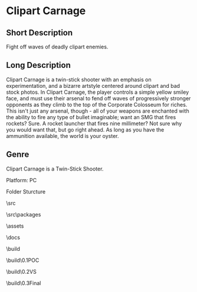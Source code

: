 # Clipart Carnage

## Short Description
Fight off waves of deadly clipart enemies.
## Long Description
Clipart Carnage is a twin-stick shooter with an emphasis on experimentation, and a bizarre artstyle centered around clipart and bad stock photos. In Clipart Carnage, the player controls a simple yellow smiley face, and must use their arsenal to fend off waves of progressively stronger opponents as they climb to the top of the Corporate Colosseum for riches. This isn't just any arsenal, though - all of your weapons are enchanted with the ability to fire any type of bullet imaginable; want an SMG that fires rockets? Sure. A rocket launcher that fires nine millimeter? Not sure why you would want that, but go right ahead. As long as you have the ammunition available, the world is your oyster.

## Genre
Clipart Carnage is a Twin-Stick Shooter.

Platform: PC

Folder Sturcture

\src

\src\packages

\assets

\docs

\build

\build\0.1POC

\build\0.2VS

\build\0.3Final
